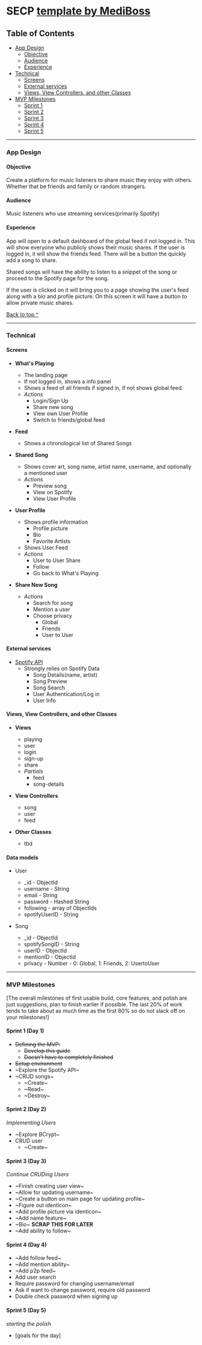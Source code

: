 # SECP [template by MediBoss](https://github.com/MediBoss/SECP)

## Table of Contents
  * [App Design](#app-design)
    * [Objective](#objective)
    * [Audience](#audience)
    * [Experience](#experience)
  * [Technical](#technical)
    * [Screens](#Screens)
    * [External services](#external-services)
    * [Views, View Controllers, and other Classes](#Views-View-Controllers-and-other-Classes)
  * [MVP Milestones](#mvp-milestones)
    * [Sprint 1](#Day-1)
    * [Sprint 2](#Day-2)
    * [Sprint 3](#Day-3)
    * [Sprint 4](#Day-4)
    * [Sprint 5](#Day-5)

---

### App Design

#### Objective
Create a platform for music listeners to share music they enjoy with others. Whether that be friends and family or random strangers.

#### Audience
Music listeners who use streaming services(primarily Spotify)

#### Experience
App will open to a default dashboard of the global feed if not logged in. This will show everyone who publicly shows their music shares.  If the user is logged in, it will show the friends feed. There will be a button the quickly add a song to share.

Shared songs will have the ability to listen to a snippet of the song or proceed to the Spotify page for the song.

If the user is clicked on it will bring you to a page showing the user's feed along with a bio and profile picture.  On this screen it will have a button to allow private music shares.




[Back to top ^](#)

---

### Technical


#### Screens
* __What's Playing__
    * The landing page
    * If not logged in, shows a info panel
    * Shows a feed of all friends if signed in, if not shows global feed.
    * *Actions*
        * Login/Sign Up
        * Share new song
        * View own User Profile
        * Switch to friends/global feed


* __Feed__
    * Shows a chronological list of Shared Songs


* __Shared Song__
    * Shows cover art, song name, artist name, username, and optionally a mentioned user
    * *Actions*
        * Preview song
        * View on Spotify
        * View User Profile


* __User Profile__
    * Shows profile information
        * Profile picture
        * Bio
        * Favorite Artists
    * Shows User Feed
    * *Actions*
        * User to User Share
        * Follow
        * Go back to What's Playing


* __Share New Song__
    * *Actions*
        * Search for song
        * Mention a user
        * Choose privacy
            * Global
            * Friends
            * User to User


#### External services
* [Spotify API](https://developer.spotify.com/documentation/web-api/)
    * Strongly relies on Spotify Data
        * Song Details(name, artist)
        * Song Preview
        * Song Search
        * User Authentication/Log in
        * User Info


#### Views, View Controllers, and other Classes
* **Views**
    * playing
    * user
    * login
    * sign-up
    * share
    * _Partials_
        * feed
        * song-details


* **View Controllers**
    * song
    * user
    * feed


* **Other Classes**
  * tbd


#### Data models
* User
    * \_id - ObjectId
    * username - String
    * email - String
    * password - Hashed String
    * following - array of ObjectIds
    * spotifyUserID - String


* Song
    * \_id - ObjectId
    * spotifySongID - String
    * userID - ObjectId
    * mentionID - ObjectId
    * privacy - Number - 0: Global, 1: Friends, 2: UsertoUser


----

### MVP Milestones
[The overall milestones of first usable build, core features, and polish are just suggestions, plan to finish earlier if possible. The last 20% of work tends to take about as much time as the first 80% so do not slack off on your milestones!]

#### Sprint 1 (Day 1)

* ~~Defining the MVP:~~
    * ~~Develop this guide~~
    * ~~Doesn't have to completely finished~~
* ~~Setup environment~~
* ~Explore the Spotify API~
* ~CRUD songs~
    * ~Create~
    * ~Read~
    * ~Destroy~


#### Sprint 2 (Day 2)
_Implementing Users_
* ~Explore BCrypt~
* CRUD user
    * ~Create~


#### Sprint 3 (Day 3)
_Continue CRUDing Users_
* ~Finish creating user view~
* ~Allow for updating username~
* ~Create a button on main page for updating profile~
* ~Figure out identicon~
* ~Add profile picture via identicon~
* ~Add name feature~
* ~Bio~ __SCRAP THIS FOR LATER__
* ~Add ability to follow~

#### Sprint 4 (Day 4)

* ~Add follow feed~
* ~Add mention ability~
* ~Add p2p feed~
* Add user search
* Require password for changing username/email
* Ask if want to change password, require old password
* Double check password when signing up


#### Sprint 5 (Day 5)
_starting the polish_
* [goals for the day]
